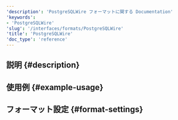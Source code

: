```yaml
---
'description': 'PostgreSQLWire フォーマットに関する Documentation'
'keywords':
- 'PostgreSQLWire'
'slug': '/interfaces/formats/PostgreSQLWire'
'title': 'PostgreSQLWire'
'doc_type': 'reference'
---
```


## 説明 {#description}

## 使用例 {#example-usage}

## フォーマット設定 {#format-settings}
